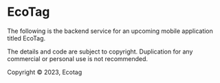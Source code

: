 # EcoTag

The following is the backend service for an upcoming mobile application titled EcoTag.

The details and code are subject to copyright. Duplication for any commercial or personal use is not recommended.

Copyright © 2023, Ecotag
